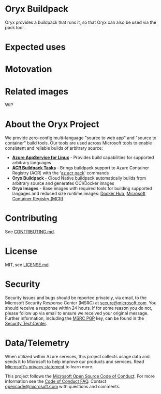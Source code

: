 # Oryx Buildpack

Oryx provides a buildpack that runs it, so that Oryx can also be used via the pack tool.

# Expected uses

# Motovation

[pack]: https://github.com/buildpack/pack

# Related images

WIP

# About the Oryx Project
We provide zero-config multi-language "source to web app" and "source to container" build tools.  Our tools are used across Microsoft tools to enable consistent and reliable builds of arbitrary source:

 * **[Azure AppService for Linux](/README.md)** - Provides build capabilities for supported arbitrary languages
 * **[ACR Buildpack Tasks](/doc/buildpack.md)** - Brings buildpack support to Azure Container Registry (ACR) with the '[az acr pack](https://docs.microsoft.com/en-us/cli/azure/acr?view=azure-cli-latest#az-acr-pack)' commands
 * **Oryx Buildpack** - Cloud Native buildpack automatically builds from arbitrary source and generates OCI/Docker images 
 * **Oryx Images** - Base images with required tools for building supported langages and reduced size runtime images: [Docker Hub](https://hub.docker.com/_/microsoft-oryx-images), [Microsoft Container Registry (MCR)](https://azure.microsoft.com/en-us/blog/microsoft-syndicates-container-catalog/)

# Contributing

See [CONTRIBUTING.md](/CONTRIBUTING.md).

# License

MIT, see [LICENSE.md](/LICENSE.md).

# Security

Security issues and bugs should be reported privately, via email, to the
Microsoft Security Response Center (MSRC) at
[secure@microsoft.com](mailto:secure@microsoft.com). You should receive a
response within 24 hours. If for some reason you do not, please follow up via
email to ensure we received your original message. Further information,
including the [MSRC
PGP](https://technet.microsoft.com/en-us/security/dn606155) key, can be found
in the [Security
TechCenter](https://technet.microsoft.com/en-us/security/default).

# Data/Telemetry

When utilized within Azure services, this project collects usage data and
sends it to Microsoft to help improve our products and services. Read
[Microsoft's privacy statement][] to learn more.

[Microsoft's privacy statement]: http://go.microsoft.com/fwlink/?LinkId=521839

This project follows the [Microsoft Open Source Code of Conduct][coc]. For
more information see the [Code of Conduct FAQ][cocfaq]. Contact
[opencode@microsoft.com][cocmail] with questions and comments.

[coc]: https://opensource.microsoft.com/codeofconduct/
[cocfaq]: https://opensource.microsoft.com/codeofconduct/faq/
[cocmail]: mailto:opencode@microsoft.com
